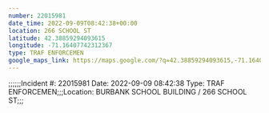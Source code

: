 ```yaml
---
number: 22015981
date_time: 2022-09-09T08:42:38+00:00
location: 266 SCHOOL ST
latitude: 42.38859294093615
longitude: -71.16407742312367
type: TRAF ENFORCEMEN
google_maps_link: https://maps.google.com/?q=42.38859294093615,-71.16407742312367
---
```


;;;;;;Incident #: 22015981  Date: 2022-09-09 08:42:38  Type: TRAF ENFORCEMEN;;;Location: BURBANK SCHOOL BUILDING / 266 SCHOOL ST;;;
